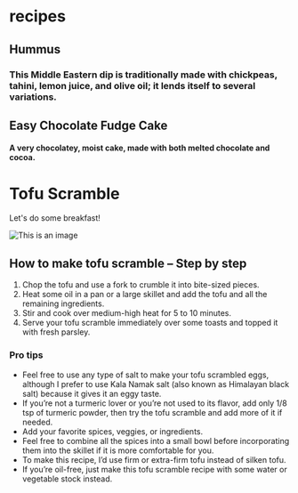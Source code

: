 # recipes

## Hummus
### This Middle Eastern dip is traditionally made with chickpeas, tahini, lemon juice, and olive oil; it lends itself to several variations.

## Easy Chocolate Fudge Cake
#### A very chocolatey, moist cake, made with both melted chocolate and cocoa.

# Tofu Scramble

Let's do some breakfast!

![This is an image](https://simpleveganblog.com/wp-content/uploads/2019/04/Simple-tofu-scramble.jpg)

## How to make tofu scramble – Step by step

1. Chop the tofu and use a fork to crumble it into bite-sized pieces.
2. Heat some oil in a pan or a large skillet and add the tofu and all the remaining ingredients. 
3. Stir and cook over medium-high heat for 5 to 10 minutes.
4. Serve your tofu scramble immediately over some toasts and topped it with fresh parsley.

### Pro tips

* Feel free to use any type of salt to make your tofu scrambled eggs, although I prefer to use Kala Namak salt (also known as Himalayan black salt) because it gives it an eggy taste.
* If you’re not a turmeric lover or you’re not used to its flavor, add only 1/8 tsp of turmeric powder, then try the tofu scramble and add more of it if needed.
* Add your favorite spices, veggies, or ingredients.
* Feel free to combine all the spices into a small bowl before incorporating them into the skillet if it is more comfortable for you.
* To make this recipe, I’d use firm or extra-firm tofu instead of silken tofu.
* If you’re oil-free, just make this tofu scramble recipe with some water or vegetable stock instead.


